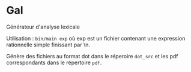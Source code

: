 # Gal
Générateur d'analyse lexicale

Utilisation :
```bin/main exp```
où exp est un fichier contenant une expression rationnelle simple
finissant par \\n.

Génère des fichiers au format dot dans le réperoire `dot_src` et les pdf correspondants dans le répertoire `pdf`.
